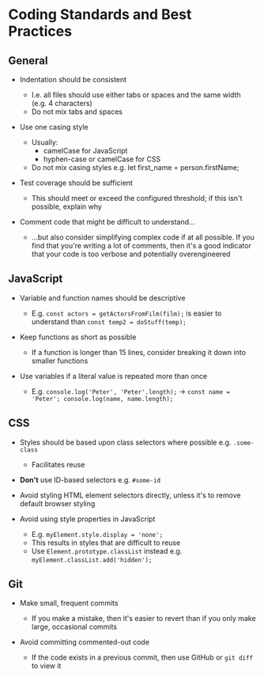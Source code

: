 # Coding Standards and Best Practices

## General

* Indentation should be consistent

  * I.e. all files should use either tabs or spaces and the same width (e.g. 4
    characters)
  * Do not mix tabs and spaces

* Use one casing style

  * Usually:
    * camelCase for JavaScript
    * hyphen-case or camelCase for CSS
  * Do not mix casing styles e.g. let first_name = person.firstName;

* Test coverage should be sufficient
  * This should meet or exceed the configured threshold; if this isn't possible,
    explain why
* Comment code that might be difficult to understand...
  * ...but also consider simplifying complex code if at all possible. If you
    find that you're writing a lot of comments, then it's a good indicator that
    your code is too verbose and potentially overengineered

## JavaScript

* Variable and function names should be descriptive

  * E.g. `const actors = getActorsFromFilm(film);` is easier to understand than
    `const temp2 = doStuff(temp);`

* Keep functions as short as possible

  * If a function is longer than 15 lines, consider breaking it down into
    smaller functions

* Use variables if a literal value is repeated more than once
  * E.g. `console.log('Peter', 'Peter'.length);` -> `const name = 'Peter';
    console.log(name, name.length);`

## CSS

* Styles should be based upon class selectors where possible e.g. `.some-class`

  * Facilitates reuse

* **Don't** use ID-based selectors e.g. `#some-id`
* Avoid styling HTML element selectors directly, unless it's to remove default
  browser styling

* Avoid using style properties in JavaScript
  * E.g. `myElement.style.display = 'none';`
  * This results in styles that are difficult to reuse
  * Use `Element.prototype.classList` instead e.g.
    `myElement.classList.add('hidden');`

## Git

* Make small, frequent commits

  * If you make a mistake, then it's easier to revert than if you only make
    large, occasional commits

* Avoid committing commented-out code
  * If the code exists in a previous commit, then use GitHub or `git diff` to
    view it
